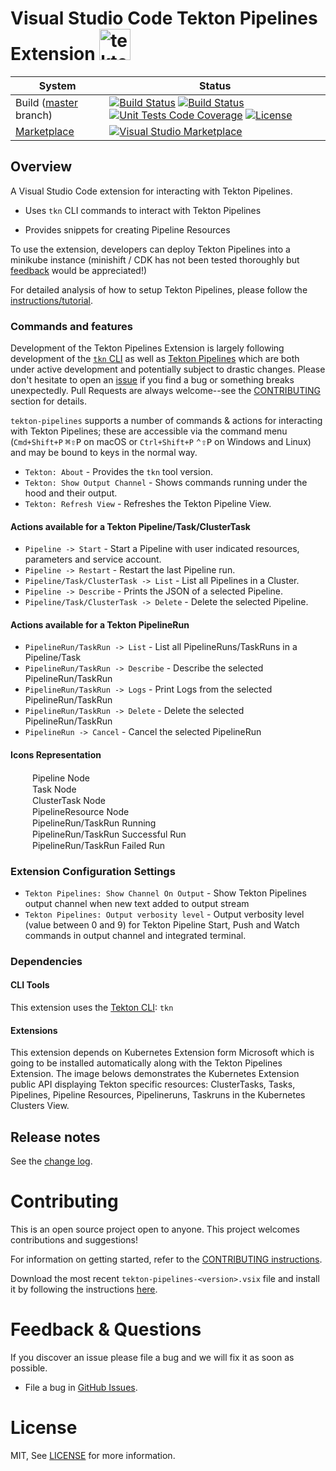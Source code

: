# Visual Studio Code Tekton Pipelines Extension  <img src="https://raw.githubusercontent.com/redhat-developer/vscode-tekton/master/images/tekton.png" alt="tekton" width="50"/>

| System | Status |
| - | - |
| Build ([master](https://github.com/redhat-developer/vscode-tekton/tree/master) branch) | [![Build Status](https://dev.azure.com/redhat-developer/vscode-tekton/_apis/build/status/redhat-developer.vscode-tekton?branchName=master)](https://dev.azure.com/redhat-developer/vscode-tekton/_build?definitionId=3&_a=summary) [![Build Status](https://travis-ci.com/redhat-developer/vscode-tekton.svg?branch=master)](https://travis-ci.com/redhat-developer/vscode-tekton) [![Unit Tests Code Coverage](https://codecov.io/gh/redhat-developer/vscode-tekton/branch/master/graph/badge.svg)](https://codecov.io/gh/redhat-developer/vscode-tekton/branch/master/graph/badge.svg) [![License](https://img.shields.io/badge/license-MIT-brightgreen.svg)](https://github.com/redhat-developer/vscode-openshift-tools/blob/master/README.md)|
| [Marketplace](https://marketplace.visualstudio.com/items?itemName=redhat.vscode-tekton-pipelines) | [![Visual Studio Marketplace](https://vsmarketplacebadge.apphb.com/version/redhat.vscode-tekton-pipelines.svg)](https://marketplace.visualstudio.com/items?itemName=redhat.vscode-tekton-pipelines)

## Overview

A Visual Studio Code extension for interacting with Tekton Pipelines.

- Uses `tkn` CLI commands to interact with Tekton Pipelines

- Provides snippets for creating Pipeline Resources


To use the extension, developers can deploy Tekton Pipelines into a minikube instance (minishift / CDK has not been tested thoroughly but [feedback](issues) would be appreciated!)

For detailed analysis of how to setup Tekton Pipelines, please follow the [instructions/tutorial](https://github.com/tektoncd/pipeline#want-to-start-using-pipelines).


### Commands and features

Development of the Tekton Pipelines Extension is largely following development of the [`tkn` CLI](https://github.com/tektoncd/cli) as well as [Tekton Pipelines](https://github.com/tektoncd/pipeline) which are both under active development and potentially subject to drastic changes. Please don't hesitate to open an [issue](issues) if you find a bug or something breaks unexpectedly. Pull Requests are always welcome--see the [CONTRIBUTING](CONTRIBUTING.md) section for details.

`tekton-pipelines` supports a number of commands & actions for interacting with Tekton Pipelines; these are accessible via the command menu (`Cmd+Shift+P` <kbd>⌘⇧P</kbd> on macOS or `Ctrl+Shift+P` <kbd>⌃⇧P</kbd> on Windows and Linux) and may be bound to keys in the normal way.

* `Tekton: About` - Provides the `tkn` tool version.
* `Tekton: Show Output Channel` - Shows commands running under the hood and their output.
* `Tekton: Refresh View` - Refreshes the Tekton Pipeline View.

#### Actions available for a Tekton Pipeline/Task/ClusterTask

   * `Pipeline -> Start` - Start a Pipeline with user indicated resources, parameters and service account.
   * `Pipeline -> Restart` - Restart the last Pipeline run.
   * `Pipeline/Task/ClusterTask -> List` - List all Pipelines in a Cluster.
   * `Pipeline -> Describe` - Prints the JSON of a selected Pipeline.
   * `Pipeline/Task/ClusterTask -> Delete` - Delete the selected Pipeline.

#### Actions available for a Tekton PipelineRun

   * `PipelineRun/TaskRun -> List` - List all PipelineRuns/TaskRuns in a Pipeline/Task
   * `PipelineRun/TaskRun -> Describe` - Describe the selected PipelineRun/TaskRun
   * `PipelineRun/TaskRun -> Logs` - Print Logs from the selected PipelineRun/TaskRun
   * `PipelineRun/TaskRun -> Delete` - Delete the selected PipelineRun/TaskRun
   * `PipelineRun -> Cancel` - Cancel the selected PipelineRun


#### Icons Representation

<div><img src="https://raw.githubusercontent.com/redhat-developer/vscode-tekton/master/images/pipe.png" width="15" height="15" /><span style="margin: 20px">Pipeline Node</span></div>
<div><img src="https://raw.githubusercontent.com/redhat-developer/vscode-tekton/master/images/task.png" width="15" height="15" /><span style="margin: 20px">Task Node</span></div>
<div><img src="https://raw.githubusercontent.com/redhat-developer/vscode-tekton/master/images/clustertask.png" width="15" height="15" /><span style="margin: 20px">ClusterTask Node</span></div>
<div><img src="https://raw.githubusercontent.com/redhat-developer/vscode-tekton/master/images/pipe.png" width="15" height="15" /><span style="margin: 20px">PipelineResource Node</span></div>
<div><img src="https://raw.githubusercontent.com/redhat-developer/vscode-tekton/master/images/running.png" width="15" height="15" /><span style="margin: 20px">PipelineRun/TaskRun Running</span></div>
<div><img src="https://raw.githubusercontent.com/redhat-developer/vscode-tekton/master/images/success.png" width="15" height="15" /><span style="margin: 20px">PipelineRun/TaskRun Successful Run</span></div>
<div><img src="https://raw.githubusercontent.com/redhat-developer/vscode-tekton/master/images/failed.png" width="15" height="15" /><span style="margin: 20px">PipelineRun/TaskRun Failed Run</span></div>


### Extension Configuration Settings
   * `Tekton Pipelines: Show Channel On Output` - Show Tekton Pipelines output channel when new text added to output stream
   * `Tekton Pipelines: Output verbosity level` - Output verbosity level (value between 0 and 9) for Tekton Pipeline Start, Push and Watch commands in output channel and integrated terminal.

### Dependencies

#### CLI Tools

This extension uses the [Tekton CLI](https://github.com/tektoncd/cli):  `tkn`

#### Extensions

This extension depends on Kubernetes Extension form Microsoft which is going to be installed automatically along with the Tekton Pipelines Extension. The image belows demonstrates the Kubernetes Extension public API displaying Tekton specific resources: ClusterTasks, Tasks, Pipelines, Pipeline Resources, Pipelineruns, Taskruns in the Kubernetes Clusters View.

## Release notes

See the [change log](CHANGELOG.md).

Contributing
============
This is an open source project open to anyone. This project welcomes contributions and suggestions!

For information on getting started, refer to the [CONTRIBUTING instructions](CONTRIBUTING.md).

Download the most recent `tekton-pipelines-<version>.vsix` file and install it by following the instructions [here](https://code.visualstudio.com/docs/editor/extension-gallery#_install-from-a-vsix).

Feedback & Questions
====================
If you discover an issue please file a bug and we will fix it as soon as possible.
* File a bug in [GitHub Issues](https://github.com/redhat-developer/vscode-tekton/issues).

License
=======
MIT, See [LICENSE](LICENSE) for more information.
